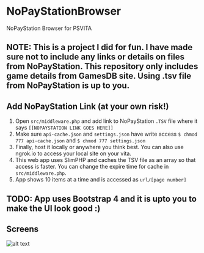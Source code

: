 # NoPayStationBrowser
NoPayStation Browser for PSVITA

## NOTE: This is a project I did for fun. I have made sure not to include any links or details on files from NoPayStation. This repository only includes game details from GamesDB site. Using .tsv file from NoPayStation is up to you.

## Add NoPayStation Link (at your own risk!)
1. Open `src/middleware.php` and add link to NoPayStation `.TSV` file where it says `[[NOPAYSTATION LINK GOES HERE]]`
2. Make sure `api-cache.json` and `settings.json` have write access `$ chmod 777 api-cache.json` and `$ chmod 777 settings.json`
3. Finally, host it locally or anywhere you think best. You can also use ngrok.io to access your local site on your vita.
4. This web app uses SlimPHP and caches the TSV file as an array so that access is faster. You can change the expire time for cache in `src/middleware.php`.
5. App shows 10 items at a time and is accessed as `url/[page number]`

## TODO: App uses Bootstrap 4 and it is upto you to make the UI look good :)

## Screens

![alt text](https://github.com/anup756/nps-browser/blob/master/src/img.png)

